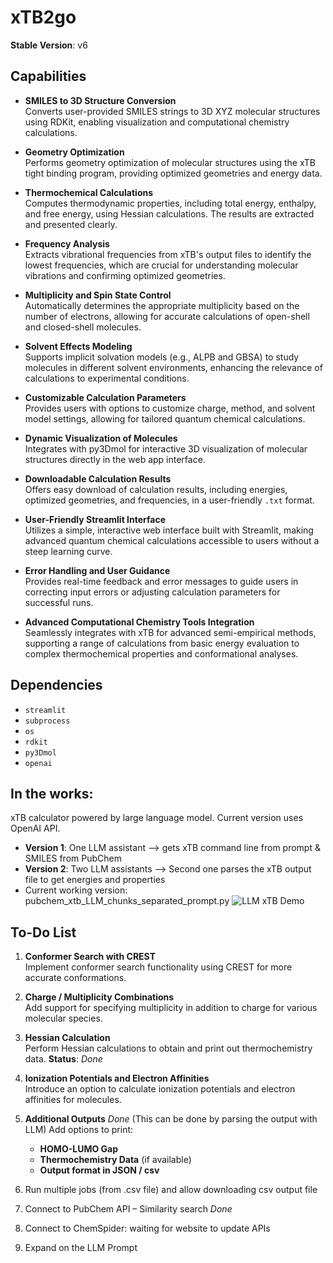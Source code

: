 # xTB2go

**Stable Version**: v6

## Capabilities

- **SMILES to 3D Structure Conversion**  
  Converts user-provided SMILES strings to 3D XYZ molecular structures using RDKit, enabling visualization and computational chemistry calculations.

- **Geometry Optimization**  
  Performs geometry optimization of molecular structures using the xTB tight binding program, providing optimized geometries and energy data.

- **Thermochemical Calculations**  
  Computes thermodynamic properties, including total energy, enthalpy, and free energy, using Hessian calculations. The results are extracted and presented clearly.

- **Frequency Analysis**  
  Extracts vibrational frequencies from xTB's output files to identify the lowest frequencies, which are crucial for understanding molecular vibrations and confirming optimized geometries.

- **Multiplicity and Spin State Control**  
  Automatically determines the appropriate multiplicity based on the number of electrons, allowing for accurate calculations of open-shell and closed-shell molecules.

- **Solvent Effects Modeling**  
  Supports implicit solvation models (e.g., ALPB and GBSA) to study molecules in different solvent environments, enhancing the relevance of calculations to experimental conditions.

- **Customizable Calculation Parameters**  
  Provides users with options to customize charge, method, and solvent model settings, allowing for tailored quantum chemical calculations.

- **Dynamic Visualization of Molecules**  
  Integrates with py3Dmol for interactive 3D visualization of molecular structures directly in the web app interface.

- **Downloadable Calculation Results**  
  Offers easy download of calculation results, including energies, optimized geometries, and frequencies, in a user-friendly `.txt` format.

- **User-Friendly Streamlit Interface**  
  Utilizes a simple, interactive web interface built with Streamlit, making advanced quantum chemical calculations accessible to users without a steep learning curve.

- **Error Handling and User Guidance**  
  Provides real-time feedback and error messages to guide users in correcting input errors or adjusting calculation parameters for successful runs.

- **Advanced Computational Chemistry Tools Integration**  
  Seamlessly integrates with xTB for advanced semi-empirical methods, supporting a range of calculations from basic energy evaluation to complex thermochemical properties and conformational analyses.

## Dependencies

- `streamlit`
- `subprocess`
- `os`
- `rdkit`
- `py3Dmol`
- `openai`

## In the works:

xTB calculator powered by large language model. Current version uses OpenAI API.

- **Version 1**: One LLM assistant --> gets xTB command line from prompt & SMILES from PubChem
- **Version 2**: Two LLM assistants --> Second one parses the xTB output file to get energies and properties
- Current working version: pubchem_xtb_LLM_chunks_separated_prompt.py
![LLM xTB Demo](video/LLM_xtb_demo.gif)



## To-Do List

1. **Conformer Search with CREST**  
   Implement conformer search functionality using CREST for more accurate conformations.

2. **Charge / Multiplicity Combinations**  
   Add support for specifying multiplicity in addition to charge for various molecular species.

3. **Hessian Calculation**  
   Perform Hessian calculations to obtain and print out thermochemistry data. **Status**: *Done*

4. **Ionization Potentials and Electron Affinities**  
   Introduce an option to calculate ionization potentials and electron affinities for molecules.

5. **Additional Outputs**  *Done* (This can be done by parsing the output with LLM)
   Add options to print:
   - **HOMO-LUMO Gap** 
   - **Thermochemistry Data** (if available)
   - **Output format in JSON / csv**

6. Run multiple jobs (from .csv file) and allow downloading csv output file

7. Connect to PubChem API – Similarity search *Done*

8. Connect to ChemSpider: waiting for website to update APIs

9. Expand on the LLM Prompt




